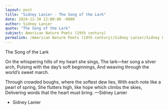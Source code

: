 ```yaml
---
layout: post
title: "Sidney Lanier - The Song of the Lark"
date: 2024-12-30 12:00:00 -0000
author: Sidney Lanier
quote: "The Song of the Lark"
subject: American Nature Poets (19th century)
permalink: /American Nature Poets (19th century)/Sidney Lanier/Sidney Lanier - The Song of the Lark
---
```


The Song of the Lark

On the whispering hills of my heart she sings,
The lark—her song a silver arch,
Pulsing with the day’s soft beginnings,
And weaving through the world’s sweet march.

Through crowded boughs, where the softest dew lies,
With each note like a pearl of spring,
She flutters high, like hope which climbs the skies,  
Delivering words that the heart must bring.
—Sidney Lanier

- Sidney Lanier
